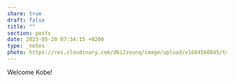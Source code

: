 ```yaml
---
share: true
draft: false
title: ""
section: posts
date: 2023-05-20 07:34:15 +0200
type: _notes
photo: https://res.cloudinary.com/dbi2zounq/image/upload/v1684560845/tdbpxe9suu93vmbocbyd.jpg
---
```


Welcome Kobe!
